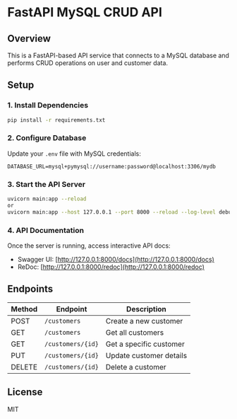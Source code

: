 # FastAPI MySQL CRUD API

## Overview

This is a FastAPI-based API service that connects to a MySQL database and performs CRUD operations on user and customer data.

## Setup

### 1. Install Dependencies

```sh
pip install -r requirements.txt  
```

### 2. Configure Database

Update your `.env` file with MySQL credentials:

```
DATABASE_URL=mysql+pymysql://username:password@localhost:3306/mydb  
```

### 3. Start the API Server

```sh
uvicorn main:app --reload  
or
uvicorn main:app --host 127.0.0.1 --port 8000 --reload --log-level debug
```

### 4. API Documentation

Once the server is running, access interactive API docs:

- Swagger UI: [http://127.0.0.1:8000/docs](http://127.0.0.1:8000/docs)
- ReDoc: [http://127.0.0.1:8000/redoc](http://127.0.0.1:8000/redoc)

## Endpoints

| Method | Endpoint          | Description             |
| ------ | ----------------- | ----------------------- |
| POST   | `/customers`      | Create a new customer   |
| GET    | `/customers`      | Get all customers       |
| GET    | `/customers/{id}` | Get a specific customer |
| PUT    | `/customers/{id}` | Update customer details |
| DELETE | `/customers/{id}` | Delete a customer       |

## License

MIT